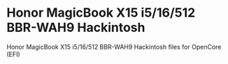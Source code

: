 # Honor MagicBook X15 i5/16/512 BBR-WAH9 Hackintosh
 Honor MagicBook X15 i5/16/512 BBR-WAH9 Hackintosh files for OpenCore (EFI)
